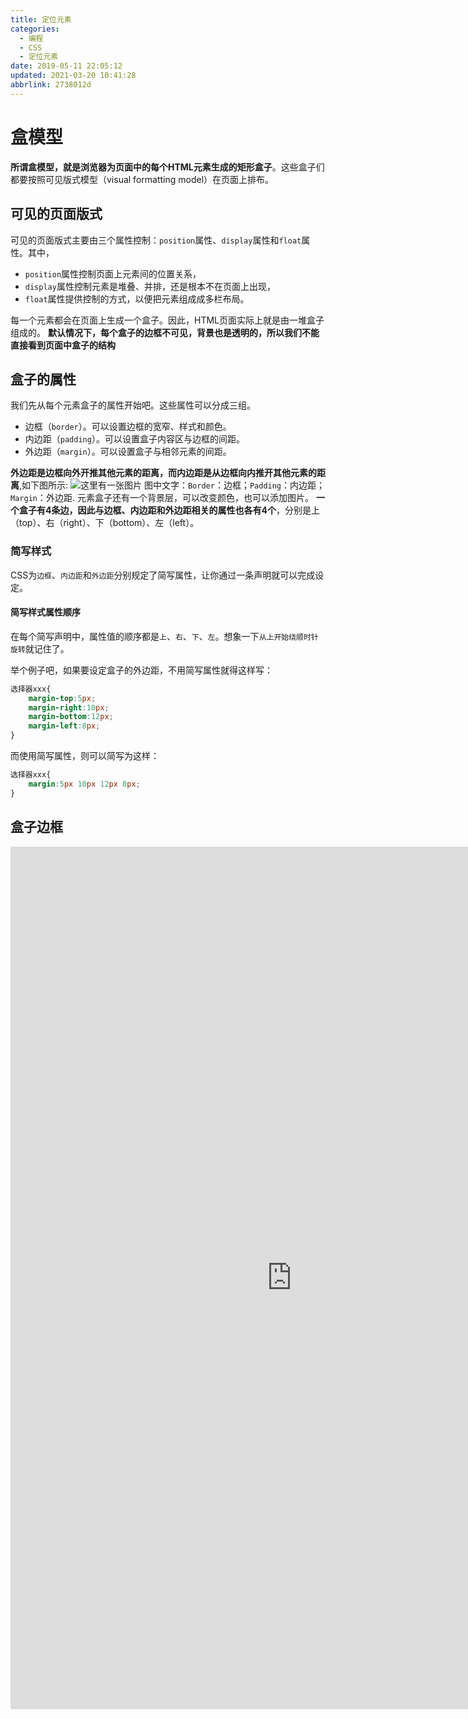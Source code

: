 ```yaml
---
title: 定位元素
categories: 
  - 编程
  - CSS
  - 定位元素
date: 2019-05-11 22:05:12
updated: 2021-03-20 10:41:28
abbrlink: 2738012d
---
```

# 盒模型
**所谓盒模型，就是浏览器为页面中的每个HTML元素生成的矩形盒子**。这些盒子们都要按照可见版式模型（visual formatting model）在页面上排布。
## 可见的页面版式
可见的页面版式主要由三个属性控制：`position`属性、`display`属性和`float`属性。其中，
- `position`属性控制页面上元素间的位置关系，
- `display`属性控制元素是堆叠、并排，还是根本不在页面上出现，
- `float`属性提供控制的方式，以便把元素组成成多栏布局。

每一个元素都会在页面上生成一个盒子。因此，HTML页面实际上就是由一堆盒子组成的。
**默认情况下，每个盒子的边框不可见，背景也是透明的，所以我们不能直接看到页面中盒子的结构**

## 盒子的属性
我们先从每个元素盒子的属性开始吧。这些属性可以分成三组。
- 边框（`border`）。可以设置边框的宽窄、样式和颜色。
- 内边距（`padding`）。可以设置盒子内容区与边框的间距。
- 外边距（`margin`）。可以设置盒子与相邻元素的间距。

**外边距是边框向外开推其他元素的距离，而内边距是从边框向内推开其他元素的距离**,如下图所示:
![这里有一张图片](https://image-1257720033.cos.ap-shanghai.myqcloud.com/blog/CSS/chapter3/1.png)
图中文字：`Border`：边框；`Padding`：内边距；`Margin`：外边距.
元素盒子还有一个背景层，可以改变颜色，也可以添加图片。
**一个盒子有4条边，因此与边框、内边距和外边距相关的属性也各有4个**，分别是上（top）、右（right）、下（bottom）、左（left）。
### 简写样式
CSS为`边框`、`内边距`和`外边距`分别规定了简写属性，让你通过一条声明就可以完成设定。
#### 简写样式属性顺序
在每个简写声明中，属性值的顺序都是`上`、`右`、`下`、`左`。想象一下`从上开始绕顺时针旋转`就记住了。

举个例子吧，如果要设定盒子的外边距，不用简写属性就得这样写：
```css
选择器xxx{
    margin-top:5px;
    margin-right:10px;
    margin-bottom:12px;
    margin-left:8px;
}
```
而使用简写属性，则可以简写为这样：
```css
选择器xxx{
    margin:5px 10px 12px 8px;
}
```
## 盒子边框
<iframe frameborder= "no" border= "0" marginwidth= "0" marginheight= "0" width=900 height=1380 src= "http://edrawcloudpubliccn.oss-cn-shenzhen.aliyuncs.com/viewer/self/738327/share/2019-5-12/1557631930/main.svg"></iframe>
